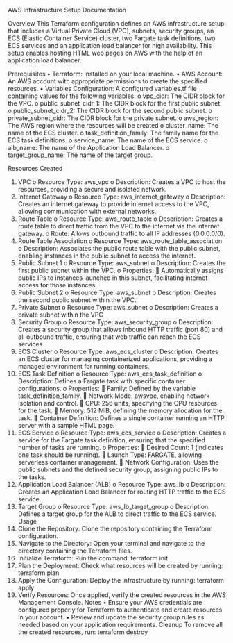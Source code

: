 AWS Infrastructure Setup Documentation

Overview
This Terraform configuration defines an AWS infrastructure setup that includes a Virtual Private Cloud (VPC), subnets, security groups, an ECS (Elastic Container Service) cluster, two Fargate task definitions, two ECS services and an application load balancer for high availability. This setup enables hosting HTML web pages on AWS with the help of an application load balancer.

Prerequisites
•	Terraform: Installed on your local machine.
•	AWS Account: An AWS account with appropriate permissions to create the specified resources.
•	Variables Configuration: A configured variables.tf file containing values for the following variables:
o	vpc_cidr: The CIDR block for the VPC.
o	public_subnet_cidr_1: The CIDR block for the first public subnet.
o	public_subnet_cidr_2: The CIDR block for the second public subnet.
o	private_subnet_cidr: The CIDR block for the private subnet.
o	aws_region: The AWS region where the resources will be created
o	cluster_name: The name of the ECS cluster.
o	task_definition_family: The family name for the ECS task definitions.
o	service_name: The name of the ECS service.
o	alb_name: The name of the Application Load Balancer.
o	target_group_name: The name of the target group.
 
Resources Created
1.	VPC
o	Resource Type: aws_vpc
o	Description: Creates a VPC to host the resources, providing a secure and isolated network.
3.	Internet Gateway
o	Resource Type: aws_internet_gateway
o	Description: Creates an internet gateway to provide internet access to the VPC, allowing communication with external networks.
4.	Route Table
o	Resource Type: aws_route_table
o	Description: Creates a route table to direct traffic from the VPC to the internet via the internet gateway.
o	Route: Allows outbound traffic to all IP addresses (0.0.0.0/0).
5.	Route Table Association
o	Resource Type: aws_route_table_association
o	Description: Associates the public route table with the public subnet, enabling instances in the public subnet to access the internet.
6.	Public Subnet 1
o	Resource Type: aws_subnet
o	Description: Creates the first public subnet within the VPC.
o	Properties:
	Automatically assigns public IPs to instances launched in this subnet, facilitating internet access for those instances.
7.	Public Subnet 2
o	Resource Type: aws_subnet
o	Description: Creates the second public subnet within the VPC.
8.	Private Subnet
o	Resource Type: aws_subnet
o	Description: Creates a private subnet within the VPC
9.	Security Group
o	Resource Type: aws_security_group
o	Description: Creates a security group that allows inbound HTTP traffic (port 80) and all outbound traffic, ensuring that web traffic can reach the ECS services.
10.	ECS Cluster
o	Resource Type: aws_ecs_cluster
o	Description: Creates an ECS cluster for managing containerized applications, providing a managed environment for running containers.
11.	ECS Task Definition
o	Resource Type: aws_ecs_task_definition
o	Description: Defines a Fargate task with specific container configurations.
o	Properties:
	Family: Defined by the variable task_definition_family.
	Network Mode: awsvpc, enabling network isolation and control.
	CPU: 256 units, specifying the CPU resources for the task.
	Memory: 512 MiB, defining the memory allocation for the task.
	Container Definition: Defines a single container running an HTTP server with a sample HTML page.
12.	ECS Service
o	Resource Type: aws_ecs_service
o	Description: Creates a service for the Fargate task definition, ensuring that the specified number of tasks are running.
o	Properties:
	Desired Count: 1 (indicates one task should be running).
	Launch Type: FARGATE, allowing serverless container management.
	Network Configuration: Uses the public subnets and the defined security group, assigning public IPs to the tasks.
13.	Application Load Balancer (ALB)
o	Resource Type: aws_lb
o	Description: Creates an Application Load Balancer for routing HTTP traffic to the ECS service.
14.	Target Group
o	Resource Type: aws_lb_target_group
o	Description: Defines a target group for the ALB to direct traffic to the ECS service.
Usage
1.	Clone the Repository: Clone the repository containing the Terraform configuration.
2.	Navigate to the Directory: Open your terminal and navigate to the directory containing the Terraform files.
3.	Initialize Terraform: Run the command:
terraform init
4.	Plan the Deployment: Check what resources will be created by running:
terraform plan
5.	Apply the Configuration: Deploy the infrastructure by running:
terraform apply
6.	Verify Resources: Once applied, verify the created resources in the AWS Management Console.
Notes
•	Ensure your AWS credentials are configured properly for Terraform to authenticate and create resources in your account.
•	Review and update the security group rules as needed based on your application requirements.
Cleanup
To remove all the created resources, run:
terraform destroy



